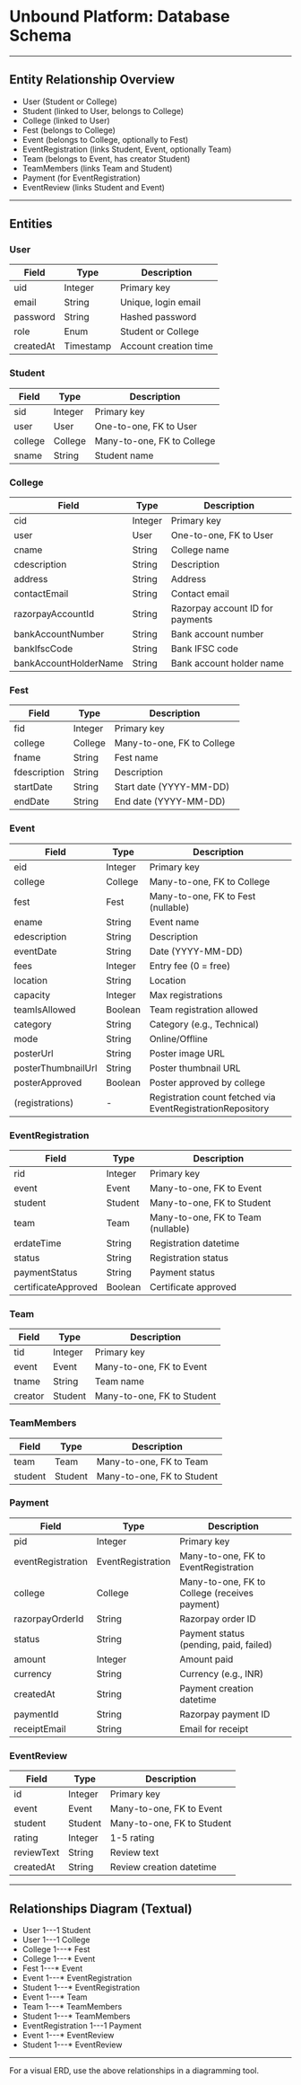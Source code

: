 # Unbound Platform: Database Schema

---

## Entity Relationship Overview

- User (Student or College)
- Student (linked to User, belongs to College)
- College (linked to User)
- Fest (belongs to College)
- Event (belongs to College, optionally to Fest)
- EventRegistration (links Student, Event, optionally Team)
- Team (belongs to Event, has creator Student)
- TeamMembers (links Team and Student)
- Payment (for EventRegistration)
- EventReview (links Student and Event)

---

## Entities

### User
| Field      | Type      | Description                |
|------------|-----------|----------------------------|
| uid        | Integer   | Primary key                |
| email      | String    | Unique, login email        |
| password   | String    | Hashed password            |
| role       | Enum      | Student or College         |
| createdAt  | Timestamp | Account creation time      |

### Student
| Field   | Type    | Description                |
|---------|---------|----------------------------|
| sid     | Integer | Primary key                |
| user    | User    | One-to-one, FK to User     |
| college | College | Many-to-one, FK to College |
| sname   | String  | Student name               |

### College
| Field                | Type    | Description                    |
|----------------------|---------|--------------------------------|
| cid                  | Integer | Primary key                    |
| user                 | User    | One-to-one, FK to User         |
| cname                | String  | College name                   |
| cdescription         | String  | Description                    |
| address              | String  | Address                        |
| contactEmail         | String  | Contact email                  |
| razorpayAccountId    | String  | Razorpay account ID for payments |
| bankAccountNumber    | String  | Bank account number            |
| bankIfscCode         | String  | Bank IFSC code                 |
| bankAccountHolderName| String  | Bank account holder name       |

### Fest
| Field        | Type    | Description                |
|--------------|---------|----------------------------|
| fid          | Integer | Primary key                |
| college      | College | Many-to-one, FK to College |
| fname        | String  | Fest name                  |
| fdescription | String  | Description                |
| startDate    | String  | Start date (YYYY-MM-DD)    |
| endDate      | String  | End date (YYYY-MM-DD)      |

### Event
| Field              | Type    | Description                        |
|--------------------|---------|------------------------------------|
| eid                | Integer | Primary key                        |
| college            | College | Many-to-one, FK to College         |
| fest               | Fest    | Many-to-one, FK to Fest (nullable) |
| ename              | String  | Event name                         |
| edescription       | String  | Description                        |
| eventDate          | String  | Date (YYYY-MM-DD)                  |
| fees               | Integer | Entry fee (0 = free)               |
| location           | String  | Location                           |
| capacity           | Integer | Max registrations                  |
| teamIsAllowed      | Boolean | Team registration allowed          |
| category           | String  | Category (e.g., Technical)         |
| mode               | String  | Online/Offline                     |
| posterUrl          | String  | Poster image URL                   |
| posterThumbnailUrl | String  | Poster thumbnail URL               |
| posterApproved     | Boolean | Poster approved by college         |
| (registrations)   | -       | Registration count fetched via EventRegistrationRepository |

### EventRegistration
| Field              | Type    | Description                        |
|--------------------|---------|------------------------------------|
| rid                | Integer | Primary key                        |
| event              | Event   | Many-to-one, FK to Event           |
| student            | Student | Many-to-one, FK to Student         |
| team               | Team    | Many-to-one, FK to Team (nullable) |
| erdateTime         | String  | Registration datetime              |
| status             | String  | Registration status                |
| paymentStatus      | String  | Payment status                     |
| certificateApproved| Boolean | Certificate approved               |

### Team
| Field   | Type    | Description                |
|---------|---------|----------------------------|
| tid     | Integer | Primary key                |
| event   | Event   | Many-to-one, FK to Event   |
| tname   | String  | Team name                  |
| creator | Student | Many-to-one, FK to Student |

### TeamMembers
| Field   | Type    | Description                |
|---------|---------|----------------------------|
| team    | Team    | Many-to-one, FK to Team    |
| student | Student | Many-to-one, FK to Student |

### Payment
| Field              | Type              | Description                        |
|--------------------|-------------------|------------------------------------|
| pid                | Integer           | Primary key                        |
| eventRegistration  | EventRegistration | Many-to-one, FK to EventRegistration|
| college            | College           | Many-to-one, FK to College (receives payment) |
| razorpayOrderId    | String            | Razorpay order ID                  |
| status             | String            | Payment status (pending, paid, failed) |
| amount             | Integer           | Amount paid                        |
| currency           | String            | Currency (e.g., INR)               |
| createdAt          | String            | Payment creation datetime          |
| paymentId          | String            | Razorpay payment ID                |
| receiptEmail       | String            | Email for receipt                  |

### EventReview
| Field      | Type    | Description                |
|------------|---------|----------------------------|
| id         | Integer | Primary key                |
| event      | Event   | Many-to-one, FK to Event   |
| student    | Student | Many-to-one, FK to Student |
| rating     | Integer | 1-5 rating                 |
| reviewText | String  | Review text                |
| createdAt  | String  | Review creation datetime   |

---

## Relationships Diagram (Textual)

- User 1---1 Student
- User 1---1 College
- College 1---* Fest
- College 1---* Event
- Fest 1---* Event
- Event 1---* EventRegistration
- Student 1---* EventRegistration
- Event 1---* Team
- Team 1---* TeamMembers
- Student 1---* TeamMembers
- EventRegistration 1---1 Payment
- Event 1---* EventReview
- Student 1---* EventReview

---

For a visual ERD, use the above relationships in a diagramming tool. 